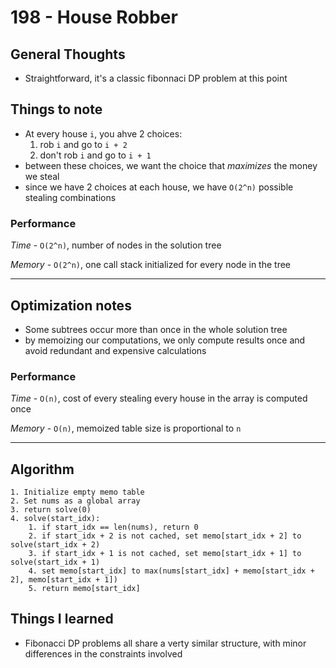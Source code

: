 # 198 - House Robber

## General Thoughts
- Straightforward, it's a classic fibonnaci DP problem at this point

## Things to note
- At every house `i`, you ahve 2 choices:
    1. rob `i` and go to `i + 2`
    2. don't rob `i` and go to `i + 1`
- between these choices, we want the choice that *maximizes* the money we steal
- since we have 2 choices at each house, we have `O(2^n)` possible stealing combinations
### Performance

*Time* - `O(2^n)`, number of nodes in the solution tree

*Memory* - `O(2^n)`, one call stack initialized for every node in the tree

---

## Optimization notes
- Some subtrees occur more than once in the whole solution tree
- by memoizing our computations, we only compute results once and avoid redundant and expensive calculations

### Performance

*Time* - `O(n)`, cost of every stealing every house in the array is computed once

*Memory* - `O(n)`, memoized table size is proportional to `n`

---

## Algorithm
```
1. Initialize empty memo table
2. Set nums as a global array
3. return solve(0)
4. solve(start_idx):
    1. if start_idx == len(nums), return 0
    2. if start_idx + 2 is not cached, set memo[start_idx + 2] to solve(start_idx + 2)
    3. if start_idx + 1 is not cached, set memo[start_idx + 1] to solve(start_idx + 1)
    4. set memo[start_idx] to max(nums[start_idx] + memo[start_idx + 2], memo[start_idx + 1])
    5. return memo[start_idx]
```
## Things I learned
- Fibonacci DP problems all share a verty similar structure, with minor differences in the constraints involved